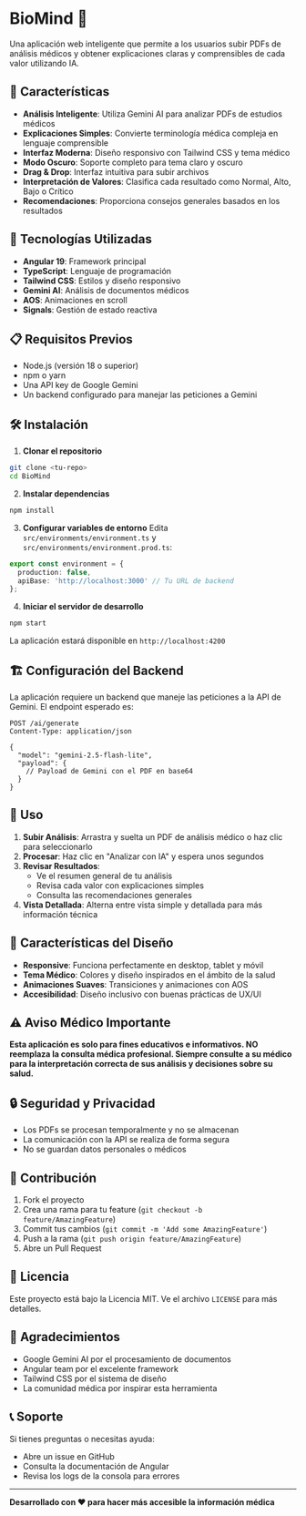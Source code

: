 # BioMind 🧬

Una aplicación web inteligente que permite a los usuarios subir PDFs de análisis médicos y obtener explicaciones claras y comprensibles de cada valor utilizando IA.

## 🎯 Características

- **Análisis Inteligente**: Utiliza Gemini AI para analizar PDFs de estudios médicos
- **Explicaciones Simples**: Convierte terminología médica compleja en lenguaje comprensible
- **Interfaz Moderna**: Diseño responsivo con Tailwind CSS y tema médico
- **Modo Oscuro**: Soporte completo para tema claro y oscuro
- **Drag & Drop**: Interfaz intuitiva para subir archivos
- **Interpretación de Valores**: Clasifica cada resultado como Normal, Alto, Bajo o Crítico
- **Recomendaciones**: Proporciona consejos generales basados en los resultados

## 🚀 Tecnologías Utilizadas

- **Angular 19**: Framework principal
- **TypeScript**: Lenguaje de programación
- **Tailwind CSS**: Estilos y diseño responsivo
- **Gemini AI**: Análisis de documentos médicos
- **AOS**: Animaciones en scroll
- **Signals**: Gestión de estado reactiva

## 📋 Requisitos Previos

- Node.js (versión 18 o superior)
- npm o yarn
- Una API key de Google Gemini
- Un backend configurado para manejar las peticiones a Gemini

## 🛠️ Instalación

1. **Clonar el repositorio**
```bash
git clone <tu-repo>
cd BioMind
```

2. **Instalar dependencias**
```bash
npm install
```

3. **Configurar variables de entorno**
Edita `src/environments/environment.ts` y `src/environments/environment.prod.ts`:
```typescript
export const environment = {
  production: false,
  apiBase: 'http://localhost:3000' // Tu URL de backend
};
```

4. **Iniciar el servidor de desarrollo**
```bash
npm start
```

La aplicación estará disponible en `http://localhost:4200`

## 🏗️ Configuración del Backend

La aplicación requiere un backend que maneje las peticiones a la API de Gemini. El endpoint esperado es:

```
POST /ai/generate
Content-Type: application/json

{
  "model": "gemini-2.5-flash-lite",
  "payload": {
    // Payload de Gemini con el PDF en base64
  }
}
```

## 📱 Uso

1. **Subir Análisis**: Arrastra y suelta un PDF de análisis médico o haz clic para seleccionarlo
2. **Procesar**: Haz clic en "Analizar con IA" y espera unos segundos
3. **Revisar Resultados**: 
   - Ve el resumen general de tu análisis
   - Revisa cada valor con explicaciones simples
   - Consulta las recomendaciones generales
4. **Vista Detallada**: Alterna entre vista simple y detallada para más información técnica

## 🎨 Características del Diseño

- **Responsive**: Funciona perfectamente en desktop, tablet y móvil
- **Tema Médico**: Colores y diseño inspirados en el ámbito de la salud
- **Animaciones Suaves**: Transiciones y animaciones con AOS
- **Accesibilidad**: Diseño inclusivo con buenas prácticas de UX/UI

## ⚠️ Aviso Médico Importante

**Esta aplicación es solo para fines educativos e informativos. NO reemplaza la consulta médica profesional. Siempre consulte a su médico para la interpretación correcta de sus análisis y decisiones sobre su salud.**

## 🔒 Seguridad y Privacidad

- Los PDFs se procesan temporalmente y no se almacenan
- La comunicación con la API se realiza de forma segura
- No se guardan datos personales o médicos

## 🤝 Contribución

1. Fork el proyecto
2. Crea una rama para tu feature (`git checkout -b feature/AmazingFeature`)
3. Commit tus cambios (`git commit -m 'Add some AmazingFeature'`)
4. Push a la rama (`git push origin feature/AmazingFeature`)
5. Abre un Pull Request

## 📝 Licencia

Este proyecto está bajo la Licencia MIT. Ve el archivo `LICENSE` para más detalles.

## 🙏 Agradecimientos

- Google Gemini AI por el procesamiento de documentos
- Angular team por el excelente framework
- Tailwind CSS por el sistema de diseño
- La comunidad médica por inspirar esta herramienta

## 📞 Soporte

Si tienes preguntas o necesitas ayuda:
- Abre un issue en GitHub
- Consulta la documentación de Angular
- Revisa los logs de la consola para errores

---

**Desarrollado con ❤️ para hacer más accesible la información médica**
